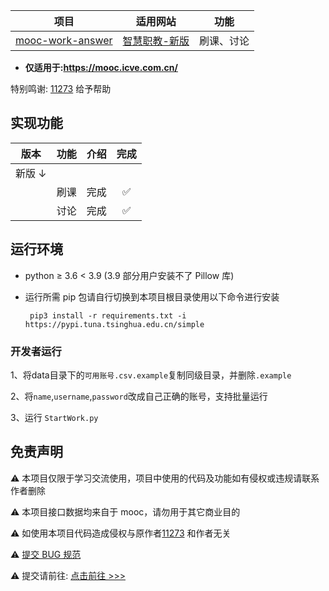 |                              项目                               |                                       适用网站                                       |          功能          |
|:-------------------------------------------------------------:| :----------------------------------------------------------------------------------: | :--------------------: |
| [mooc-work-answer](https://github.com/11273/mooc-work-answer) |[智慧职教-新版](https://icve-mooc.icve.com.cn)|刷课、讨论|

- **仅适用于:<https://mooc.icve.com.cn/>**

特别鸣谢: [11273](https://github.com/11273)  给予帮助

## 实现功能

| 版本   | 功能 | 介绍 | 完成 |
| ------ | :--: | :--: | :--: |
| 新版 ↓ |      |      |      |
|        | 刷课 | 完成 |  ✅  |
|        | 讨论 | 完成 |  ✅  |


## 运行环境

- python ≥ 3.6 < 3.9 (3.9 部分用户安装不了 Pillow 库)
- 运行所需 pip 包请自行切换到本项目根目录使用以下命令进行安装

  ```pip
   pip3 install -r requirements.txt -i https://pypi.tuna.tsinghua.edu.cn/simple 
  ```
### 开发者运行
1、将data目录下的`可用账号.csv.example`复制同级目录，并删除`.example`

2、将`name`,`username`,`password`改成自己正确的账号，支持批量运行

3、运行 `StartWork.py`

## 免责声明

⚠️ 本项目仅限于学习交流使用，项目中使用的代码及功能如有侵权或违规请联系作者删除

⚠️ 本项目接口数据均来自于 mooc，请勿用于其它商业目的

⚠️ 如使用本项目代码造成侵权与原作者[11273](https://github.com/11273) 和作者无关

⚠️ [提交 BUG 规范](https://github.com/11273/mooc-work-answer/issues/22)

⚠️ 提交请前往: [点击前往 >>>](https://github.com/11273/mooc-work-answer/issues/new)
